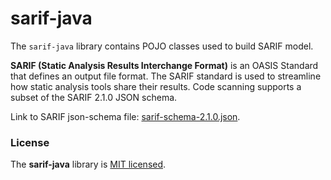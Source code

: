 # sarif-java

The `sarif-java` library contains POJO classes used to build SARIF model. 

**SARIF (Static Analysis Results Interchange Format)** is an OASIS Standard that defines an output file format. The SARIF standard is used to streamline how static analysis tools share their results. Code scanning supports a subset of the SARIF 2.1.0 JSON schema.

Link to SARIF json-schema file: [sarif-schema-2.1.0.json](https://github.com/oasis-tcs/sarif-spec/blob/master/Schemata/sarif-schema-2.1.0.json).

### License

The **sarif-java** library is [MIT licensed](./LICENSE).
